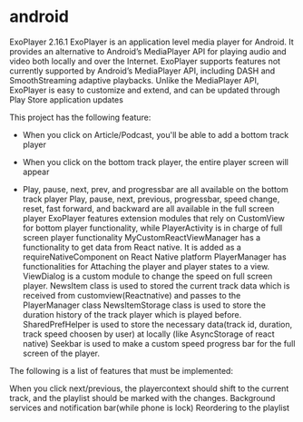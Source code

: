 # android

ExoPlayer 2.16.1
ExoPlayer is an application level media player for Android. It provides an alternative to Android’s MediaPlayer API for playing audio and video both locally and over the Internet. ExoPlayer supports features not currently supported by Android’s MediaPlayer API, including DASH and SmoothStreaming adaptive playbacks. Unlike the MediaPlayer API, ExoPlayer is easy to customize and extend, and can be updated through Play Store application updates

This project has the following feature: 

- When you click on Article/Podcast, you'll be able to add a bottom track player

- When you click on the bottom track player, the entire player screen will appear

- Play, pause, next, prev, and progressbar are all available on the bottom track player
Play, pause, next, previous, progressbar, speed change, reset, fast forward, and backward are all available in the full screen player
ExoPlayer features extension modules that rely on CustomView for bottom player functionality, while PlayerActivity is in charge of full screen player functionality
MyCustomReactViewManager has a functionality to get data from React native. It is added as a requireNativeComponent on React Native platform 
PlayerManager has functionalities for Attaching the player and player states to a view.
ViewDialog is a custom module to change the speed on full screen player.
NewsItem class is used to stored the current track data which is received from customview(Reactnative) and passes to the PlayerManager class 
NewsItemStorage class is used to store the duration history of the track player which is played before.
SharedPrefHelper is used to store the necessary data(track id, duration, track speed choosen by user) at locally (like AsyncStorage of react native)
Seekbar is used to make a custom speed progress bar for the full screen of the player.

The following is a list of features that must be implemented:

When you click next/previous, the playercontext should shift to the current track, and the playlist should be marked with the changes.
Background services and notification bar(while phone is lock)
Reordering to the playlist
